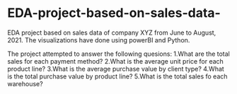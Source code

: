 # EDA-project-based-on-sales-data-
EDA project based on sales data of company XYZ from June to August, 2021. The visualizations have done using powerBI and Python.

The project attempted to answer the following quesions:
1.What are the total sales for each payment method?
2.What is the average unit price for each product line?
3.What is the average purchase value by client type?
4.What is the total purchase value by product line?
5.What is the total sales fo each warehouse?
